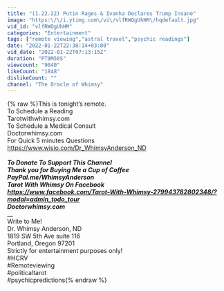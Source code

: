 ```yaml
---
title: "(1.22.22) Putin Rages & Ivanka Declares Trump Insane"
image: "https:\/\/i.ytimg.com\/vi\/vlfRWQgUhHM\/hqdefault.jpg"
vid_id: "vlfRWQgUhHM"
categories: "Entertainment"
tags: ["remote viewing","astral travel","psychic readings"]
date: "2022-01-22T22:38:14+03:00"
vid_date: "2022-01-22T07:13:15Z"
duration: "PT9M50S"
viewcount: "9040"
likeCount: "1848"
dislikeCount: ""
channel: "The Oracle of Whimsy"
---
```

{% raw %}This is tonight’s remote.<br />To Schedule a Reading<br />Tarotwithwhimsy.com<br />To Schedule a Medical Consult<br />Doctorwhimsy.com<br />For Quick 5 minutes Questions<br /><a rel="nofollow" target="blank" href="https://www.wisio.com/Dr_WhimsyAnderson_ND">https://www.wisio.com/Dr_WhimsyAnderson_ND</a><br />_________________________________________________________________________<br />To Donate To Support This Channel<br />Thank you for Buying Me a Cup of Coffee<br />PayPal.me/WhimsyAnderson<br />Tarot With Whimsy On Facebook<br /><a rel="nofollow" target="blank" href="https://www.facebook.com/Tarot-With-Whimsy-279943782802348/?modal=admin_todo_tour">https://www.facebook.com/Tarot-With-Whimsy-279943782802348/?modal=admin_todo_tour</a><br />Doctorwhimsy.com<br />___________________________________________________________________________<br />Write to Me!<br />Dr. Whimsy Anderson, ND<br />1819 SW 5th Ave suite 116<br />Portland, Oregon 97201<br />Strictly for entertainment purposes only!<br />#HCRV<br />#Remoteviewing<br />#politicaltarot<br />#psychicpredictions{% endraw %}
